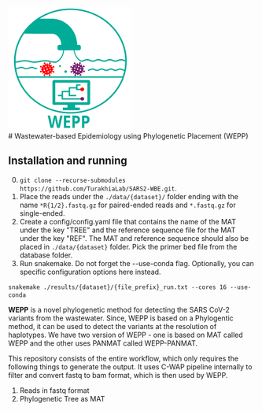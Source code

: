 <div align="left">
  <img src="WEPP_logo.svg" width="250" height="250" />
</div>
# Wastewater-based Epidemiology using Phylogenetic Placement (WEPP)

## Installation and running
0. `git clone --recurse-submodules https://github.com/TurakhiaLab/SARS2-WBE.git`.
1. Place the reads under the `./data/{dataset}/` folder ending with the name `*R{1/2}.fastq.gz` for paired-ended reads and `*.fastq.gz` for single-ended.
2. Create a config/config.yaml file that contains the name of the MAT under the key "TREE" and the reference sequence file for the MAT under the key "REF". The MAT and reference sequence should also be placed in `./data/{dataset}` folder. Pick the primer bed file from the database folder.
3. Run snakemake. Do not forget the --use-conda flag. Optionally, you can specific configuration options here instead.
```
snakemake ./results/{dataset}/{file_prefix}_run.txt --cores 16 --use-conda
```

**WEPP** is a novel phylogenetic method for detecting the SARS CoV-2 variants from the wastewater. Since, WEPP is based on a Phylogentic method, it can be used to detect the variants at the resolution of haplotypes. We have two version of WEPP - one is based on MAT called WEPP and the other uses PANMAT called WEPP-PANMAT.  

This repository consists of the entire workflow, which only requires the following things to generate the output. It uses C-WAP pipeline internally to filter and convert fastq to bam format, which is then used by WEPP.
1. Reads in fastq format
2. Phylogenetic Tree as MAT
